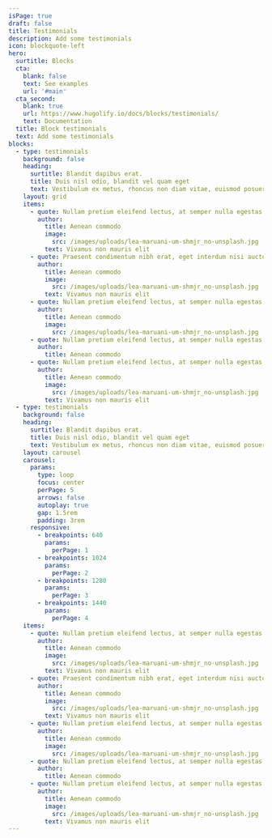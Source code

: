 ```yaml
---
isPage: true
draft: false
title: Testimonials
description: Add some testimonials
icon: blockquote-left
hero:
  surtitle: Blocks
  cta:
    blank: false
    text: See examples
    url: '#main'
  cta_second:
    blank: true
    url: https://www.hugolify.io/docs/blocks/testimonials/
    text: Documentation
  title: Block testimonials
  text: Add some testimonials
blocks:
  - type: testimonials
    background: false
    heading:
      surtitle: Blandit dapibus erat.
      title: Duis nisl odio, blandit vel quam eget
      text: Vestibulum ex metus, rhoncus non diam vitae, euismod posuere mi. Blandit dapibus erat.
    layout: grid
    items:
      - quote: Nullam pretium eleifend lectus, at semper nulla egestas a. Praesent condimentum nibh erat, eget interdum nisi auctor eget. Vestibulum ex metus, rhoncus non diam vitae, euismod posuere mi.
        author:
          title: Aenean commodo
          image:
            src: /images/uploads/lea-maruani-um-shmjr_no-unsplash.jpg
          text: Vivamus non mauris elit
      - quote: Praesent condimentum nibh erat, eget interdum nisi auctor eget. Vestibulum ex metus, rhoncus non diam vitae, euismod posuere mi.
        author:
          title: Aenean commodo
          image:
            src: /images/uploads/lea-maruani-um-shmjr_no-unsplash.jpg
          text: Vivamus non mauris elit
      - quote: Nullam pretium eleifend lectus, at semper nulla egestas a. Praesent condimentum nibh erat, eget interdum nisi auctor eget. Vestibulum ex metus, euismod posuere mi.
        author:
          title: Aenean commodo
          image:
            src: /images/uploads/lea-maruani-um-shmjr_no-unsplash.jpg
      - quote: Nullam pretium eleifend lectus, at semper nulla egestas a. Vestibulum ex metus, rhoncus non diam vitae, euismod posuere mi.
        author:
          title: Aenean commodo
      - quote: Nullam pretium eleifend lectus, at semper nulla egestas a. Praesent condimentum nibh erat, eget interdum nisi auctor eget. Vestibulum ex metus, rhoncus non diam vitae, euismod posuere mi.
        author:
          title: Aenean commodo
          image:
            src: /images/uploads/lea-maruani-um-shmjr_no-unsplash.jpg
          text: Vivamus non mauris elit
  - type: testimonials
    background: false
    heading:
      surtitle: Blandit dapibus erat.
      title: Duis nisl odio, blandit vel quam eget
      text: Vestibulum ex metus, rhoncus non diam vitae, euismod posuere mi. Blandit dapibus erat.
    layout: carousel
    carousel:
      params:
        type: loop
        focus: center
        perPage: 5
        arrows: false
        autoplay: true
        gap: 1.5rem
        padding: 3rem
      responsive:
        - breakpoints: 640
          params:
            perPage: 1
        - breakpoints: 1024
          params:
            perPage: 2
        - breakpoints: 1280
          params:
            perPage: 3
        - breakpoints: 1440
          params:
            perPage: 4
    items:
      - quote: Nullam pretium eleifend lectus, at semper nulla egestas a. Praesent condimentum nibh erat, eget interdum nisi auctor eget. Vestibulum ex metus, rhoncus non diam vitae, euismod posuere mi.
        author:
          title: Aenean commodo
          image:
            src: /images/uploads/lea-maruani-um-shmjr_no-unsplash.jpg
          text: Vivamus non mauris elit
      - quote: Praesent condimentum nibh erat, eget interdum nisi auctor eget. Vestibulum ex metus, rhoncus non diam vitae, euismod posuere mi.
        author:
          title: Aenean commodo
          image:
            src: /images/uploads/lea-maruani-um-shmjr_no-unsplash.jpg
          text: Vivamus non mauris elit
      - quote: Nullam pretium eleifend lectus, at semper nulla egestas a. Praesent condimentum nibh erat, eget interdum nisi auctor eget. Vestibulum ex metus, euismod posuere mi.
        author:
          title: Aenean commodo
          image:
            src: /images/uploads/lea-maruani-um-shmjr_no-unsplash.jpg
      - quote: Nullam pretium eleifend lectus, at semper nulla egestas a. Vestibulum ex metus, rhoncus non diam vitae, euismod posuere mi.
        author:
          title: Aenean commodo
      - quote: Nullam pretium eleifend lectus, at semper nulla egestas a. Praesent condimentum nibh erat, eget interdum nisi auctor eget. Vestibulum ex metus, rhoncus non diam vitae, euismod posuere mi.
        author:
          title: Aenean commodo
          image:
            src: /images/uploads/lea-maruani-um-shmjr_no-unsplash.jpg
          text: Vivamus non mauris elit
---
```

